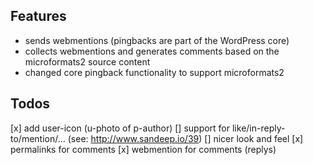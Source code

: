 ## Features

* sends webmentions (pingbacks are part of the WordPress core)
* collects webmentions and generates comments based on the microformats2 source content
* changed core pingback functionality to support microformats2

## Todos

[x] add user-icon (u-photo of p-author)
[] support for like/in-reply-to/mention/... (see: http://www.sandeep.io/39)
[] nicer look and feel
[x] permalinks for comments
[x] webmention for comments (replys)
